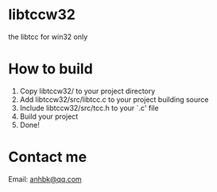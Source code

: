 libtccw32
=========

the libtcc for win32 only

How to build
============

1. Copy libtccw32/ to your project directory
2. Add libtccw32/src/libtcc.c to your project building source
3. Include libtccw32/src/tcc.h to your `.c' file
4. Build your project
5. Done!

Contact me
==========

Email: anhbk@qq.com

